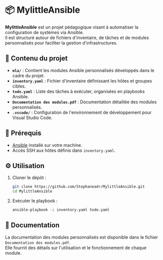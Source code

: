 # 📦 MylittleAnsible

**MylittleAnsible** est un projet pédagogique visant à automatiser la configuration de systèmes via Ansible.  
Il est structuré autour de fichiers d'inventaire, de tâches et de modules personnalisés pour faciliter la gestion d'infrastructures.

## 🧰 Contenu du projet

- **`mla/`** : Contient les modules Ansible personnalisés développés dans le cadre du projet.
- **`inventory.yaml`** : Fichier d'inventaire définissant les hôtes et groupes cibles.
- **`todo.yaml`** : Liste des tâches à exécuter, organisées en playbooks Ansible.
- **`Documentation des modules.pdf`** : Documentation détaillée des modules personnalisés.
- **`.vscode/`** : Configuration de l'environnement de développement pour Visual Studio Code.

## 🚀 Prérequis

- [Ansible](https://www.ansible.com/) installé sur votre machine.
- Accès SSH aux hôtes définis dans `inventory.yaml`.

## ⚙️ Utilisation

1. Cloner le dépôt :
   ```bash
   git clone https://github.com/Stephaneadr/MylittleAnsible.git
   cd MylittleAnsible
   ```
2. Exécuter le playbook :
   ```bash
   ansible-playbook -i inventory.yaml todo.yaml
   ```
   
## 📄 Documentation

La documentation des modules personnalisés est disponible dans le fichier `Documentation des modules.pdf`.  
Elle fournit des détails sur l'utilisation et le fonctionnement de chaque module.


